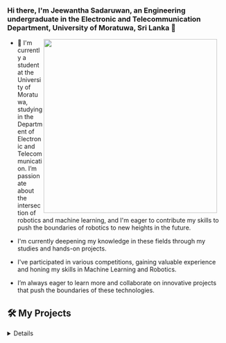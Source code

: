 ### Hi there, I'm Jeewantha Sadaruwan, an Engineering undergraduate in the Electronic and Telecommunication Department, University of Moratuwa, Sri Lanka 👋

<img src="https://github.com/user-attachments/assets/ecd09bc8-bf55-4b36-974f-2a32282720fb" width="400" align="Right" style="margin-right: 20px;">

- 🔭 I'm currently a student at the University of Moratuwa, studying in the Department of Electronic and Telecommunication. I’m passionate about the intersection of robotics and machine learning, and I'm eager to contribute my skills to push the boundaries of robotics to new heights in the future.

- I'm currently deepening my knowledge in these fields through my studies and hands-on projects.

- I've participated in various competitions, gaining valuable experience and honing my skills in Machine Learning and Robotics.

- I’m always eager to learn more and collaborate on innovative projects that push the boundaries of these technologies.
  
## 🛠️ My Projects
<details>
### Smart Organic Waste Management System 🌟[https://github.com/JeewanthaSadaruwan/IEEE-arduino-competition-project]
**Team JASPERN** has proudly earned the First Runner-Up position in the Sri Lanka IEEE Challenge Sphere Arduino Challenge with our innovative solution: **Smart Organic Waste Management System**!

This project represents a fusion of advanced technology and sustainable practices, designed to revolutionize the management of organic waste. Our system enhances efficiency and promotes environmental responsibility, paving the way for smarter waste management solutions.

We extend our deepest gratitude to the IEEE Sri Lanka Section for the opportunity to present our work and to the IEEE Industrial Electronics Society of SLTC for their crucial support throughout the competition.

We’re enthusiastic about the future and eager to continue pushing the boundaries of innovation. Stay tuned for more updates and advancements from Team JASPERN!
</details>
